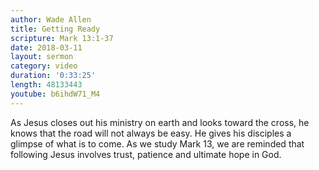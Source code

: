 ```yaml
---
author: Wade Allen
title: Getting Ready
scripture: Mark 13:1-37
date: 2018-03-11
layout: sermon
category: video
duration: '0:33:25' 
length: 48133443
youtube: b6ihdW71_M4
---
```


As Jesus closes out his ministry on earth and looks toward the cross, he knows that the road will not always be easy. He gives his disciples a glimpse of what is to come. As we study Mark 13, we are reminded that following Jesus involves trust, patience and ultimate hope in God.
